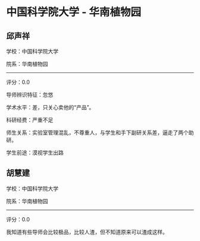 # 中国科学院大学 - 华南植物园

## 邱声祥

学校：中国科学院大学

院系：华南植物园

* * *

评分：0.0

导师辨识特征：忽悠

学术水平：差，只关心卖他的“产品”。

科研经费：严重不足

师生关系：实验室管理混乱，不尊重人，与学生和手下副研关系差，逼走了两个助研。

学生前途：漠视学生出路

## 胡慧建

学校：中国科学院大学

院系：华南植物园

* * *

评分：0.0

我知道有些导师会比较极品，比较人渣，但不知道原来可以渣成这样。